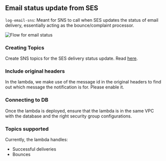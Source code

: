 

## Email status update from SES
`log-email-sns`: Meant for SNS to call when SES updates the status of email delivery, essentially acting as the bounce/complaint processor.

![Flow for email status](https://user-images.githubusercontent.com/33112945/83092446-e3475a00-a0cf-11ea-8626-dcdb7c4d5dfe.png)


### Creating Topics
Create SNS topics for the SES delivery status update. Read [here](https://docs.aws.amazon.com/ses/latest/DeveloperGuide/configure-sns-notifications.html).

### Include original headers
In the lambda, we make use of the message id in the original headers to find out which message the notification is for. Please enable it.

### Connecting to DB
Once the lambda is deployed, ensure that the lambda is in the same VPC with the database and the right security group configurations.


### Topics supported
Currently, the lambda handles:
- Successful deliveries
- Bounces